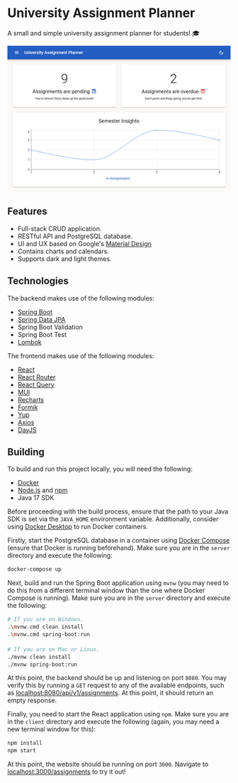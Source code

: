 # University Assignment Planner

A small and simple university assignment planner for students! 🎓

![Picture of a dashboard.](assets/thumbnail.png "Dashboard")

## Features

- Full-stack CRUD application.
- RESTful API and PostgreSQL database.
- UI and UX based on Google's [Material Design](https://m3.material.io/)
- Contains charts and calendars.
- Supports dark and light themes.

## Technologies

The backend makes use of the following modules:

- [Spring Boot](https://spring.io/projects/spring-boot)
- [Spring Data JPA](https://spring.io/projects/spring-data-jpa)
- Spring Boot Validation
- Spring Boot Test
- [Lombok](https://projectlombok.org/)

The frontend makes use of the following modules:

- [React](https://react.dev/)
- [React Router](https://reactrouter.com/en/main)
- [React Query](https://tanstack.com/query/v3/)
- [MUI](https://mui.com/)
- [Recharts](https://recharts.org/en-US/)
- [Formik](https://formik.org/)
- [Yup](https://github.com/jquense/yup)
- [Axios](https://axios-http.com/docs/intro)
- [DayJS](https://day.js.org/)

## Building

To build and run this project locally, you will need the following:

- [Docker](https://www.docker.com/)
- [Node.js](https://nodejs.org/en) and [npm](https://www.npmjs.com/)
- Java 17 SDK

Before proceeding with the build process, ensure that the path to your Java SDK is set via the `JAVA_HOME` environment
variable. Additionally, consider using [Docker Desktop](https://www.docker.com/products/docker-desktop/) to run Docker
containers.

Firstly, start the PostgreSQL database in a container using [Docker Compose](https://docs.docker.com/compose/) (ensure
that Docker is running beforehand). Make sure you are in the `server` directory and execute the following:

```sh
docker-compose up
```

Next, build and run the Spring Boot application using `mvnw` (you may need to do this from a different terminal window
than the one where Docker Compose is running). Make sure you are in the `server` directory and execute the following:

```sh
# If you are on Windows.
.\mvnw.cmd clean install
.\mvnw.cmd spring-boot:run

# If you are on Mac or Linux.
./mvnw clean install
./mvnw spring-boot:run
```

At this point, the backend should be up and listening on port `8080`. You may verify this by running a `GET` request
to any of the available endpoints, such as <localhost:8080/api/v1/assignments>. At this point, it should return
an empty response.

Finally, you need to start the React application using `npm`. Make sure you are in the `client` directory and execute
the following (again, you may need a new terminal window for this):

```sh
npm install
npm start
```

At this point, the website should be running on port `3000`. Navigate to <localhost:3000/assignments> to try it out!

